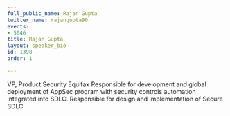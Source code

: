 ```yaml
---
full_public_name: Rajan Gupta
twitter_name: rajangupta90
events:
- 5046
title: Rajan Gupta
layout: speaker_bio
id: 1398
order: 1

---
```

VP, Product Security
Equifax
Responsible for development and global deployment of AppSec program with security controls automation integrated into SDLC.
Responsible for design and implementation of Secure SDLC